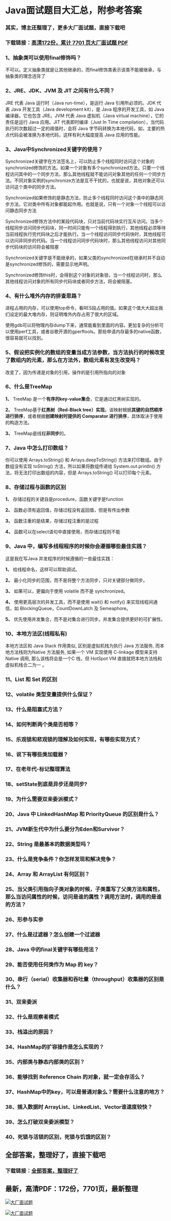 # Java面试题目大汇总，附参考答案

### 其实，博主还整理了，更多大厂面试题，直接下载吧

### 下载链接：[高清172份，累计 7701 页大厂面试题  PDF](https://github.com/souyunku/DevBooks/blob/master/docs/index.md)



### 1、抽象类可以使用final修饰吗？

不可以。定义抽象类就是让其他继承的，而final修饰类表示该类不能被继承，与抽象类的理念违背了


### 2、JRE、JDK、JVM 及 JIT 之间有什么不同？

JRE 代表 Java 运行时（Java run-time），是运行 Java 引用所必须的。JDK 代表 Java 开发工具（Java development kit），是 Java 程序的开发工具，如 Java编译器，它也包含 JRE。JVM 代表 Java 虚拟机（Java virtual machine），它的责任是运行 Java 应用。JIT 代表即时编译（Just In Time compilation），当代码执行的次数超过一定的阈值时，会将 Java 字节码转换为本地代码，如，主要的热点代码会被准换为本地代码，这样有利大幅度提高 Java 应用的性能。


### 3、Java中Synchronized关键字的使用？

Synchronized关键字在方法签名上，可以防止多个线程同时访问这个对象的synchronized修饰的方法。如果一个对象有多个synchronized方法，只要一个线程访问其中的一个同步方法，那么其他线程就不能访问对象其他的任何一个同步方法。不同对象实例的synchronize方法是互不干扰的，也就是说，其他对象还可以访问这个类中的同步方法。

Synchronized如果修饰的是静态方法，防止多个线程同时访问这个类中的静态同步方法，它对类中所有对象都能起作用。也就是说，只有一个对象一个线程可以访问静态同步方法

Synchronized修饰方法中的某段代码块，只对当前代码块实行互斥访问。当多个线程同步访问同步代码块，同一时间只能有一个线程得到执行，其他线程必须等待当前线程执行完代码块之后才能执行。当一个线程访问同步代码快时，其他线程可以访问非同步的代码。当一个线程访问同步代码块时，那么其他线程访问对其他同步代码块的访问将会被阻塞

Synchronized关键字是不能继承的，如果父类的synchronized在继承时并不自动是synchronized修饰的，需要显示地声明。

Synchronized修饰this时，会得到这个对象的对象锁，当一个线程访问时，那么其他线程访问对象的所有同步代码块或者同步方法，将会被阻塞。


### 4、有什么堆外内存的排查思路？

进程占用的内存，可以使用top命令，看RES段占用的值。如果这个值大大超出我们设定的最大堆内存，则证明堆外内存占用了很大的区域。

使用gdb可以将物理内存dump下来，通常能看到里面的内容。更加复杂的分析可以使用perf工具，或者谷歌开源的gperftools。那些申请内存最多的native函数，很容易就可以找到。


### 5、假设把实例化的数组的变量当成方法参数，当方法执行的时候改变了数组内的元素，那么在方法外，数组元素有发生改变吗？

改变了，因为传递是对象的引用，操作的是引用所指向的对象


### 6、什么是TreeMap

**1、** TreeMap 是一个**有序的key-value集合**，它是通过红黑树实现的。

**2、** TreeMap基于**红黑树（Red-Black tree）实现**。该映射根据**其键的自然顺序进行排序**，或者根据**创建映射时提供的 Comparator 进行排序**，具体取决于使用的构造方法。

**3、** TreeMap是线程**非同步**的。


### 7、Java 中怎么打印数组？

你可以使用 Arrays.toString() 和 Arrays.deepToString() 方法来打印数组。由于数组没有实现 toString() 方法，所以如果将数组传递给 System.out.println() 方法，将无法打印出数组的内容，但是 Arrays.toString() 可以打印每个元素。


### 8、存储过程与函数的区别

**1、** 存储过程的关键自是procedure，函数关键字是function

**2、** 函数必须有返回值，存储过程没有返回值，但是有传出参数

**3、** 函数注重的是结果，存储过程注重的是过程

**4、** 函数可以在select语句中直接使用，而存储过程则不能


### 9、Java 中，编写多线程程序的时候你会遵循哪些最佳实践？

这是我在写Java 并发程序的时候遵循的一些最佳实践：

**1、** 给线程命名，这样可以帮助调试。

**2、** 最小化同步的范围，而不是将整个方法同步，只对关键部分做同步。

**3、** 如果可以，更偏向于使用 volatile 而不是 synchronized。

**4、** 使用更高层次的并发工具，而不是使用 wait() 和 notify() 来实现线程间通信，如 BlockingQueue，CountDownLatch 及 Semeaphore。

**5、** 优先使用并发集合，而不是对集合进行同步。并发集合提供更好的可扩展性。


### 10、本地方法区(线程私有)

本地方法区和 Java Stack 作用类似, 区别是虚拟机栈为执行 Java 方法服务, 而本地方法栈则为Native 方法服务, 如果一个 VM 实现使用 C-linkage 模型来支持 Native 调用, 那么该栈将会是一个C 栈，但 HotSpot VM 直接就把本地方法栈和虚拟机栈合二为一 。


### 11、List 和 Set 的区别
### 12、volatile 类型变量提供什么保证？
### 13、什么是阻塞式方法？
### 14、如何判断两个类是否相等？
### 15、乐观锁和悲观锁的理解及如何实现，有哪些实现方式？
### 16、说下有哪些类加载器？
### 17、在老年代-标记整理算法
### 18、setState到底是异步还是同步?
### 19、为什么需要双亲委派模式？
### 20、Java 中 LinkedHashMap 和 PriorityQueue 的区别是什么？
### 21、JVM新生代中为什么要分为Eden和Survivor？
### 22、String 是最基本的数据类型吗？
### 23、什么是竞争条件？你怎样发现和解决竞争？
### 24、Array 和 ArrayList 有何区别？
### 25、当父类引用指向子类对象的时候，子类重写了父类方法和属性，那么当访问属性的时候，访问是谁的属性？调用方法时，调用的是谁的方法？
### 26、形参与实参
### 27、什么是过滤器？怎么创建一个过滤器
### 28、Java 中的final关键字有哪些用法？
### 29、能否使用任何类作为 Map 的 key？
### 30、串行（serial）收集器和吞吐量（throughput）收集器的区别是什么？
### 31、双亲委派
### 32、什么是观察者模式
### 33、栈溢出的原因？
### 34、HashMap的扩容操作是怎么实现的？
### 35、内部类与静态内部类的区别？
### 36、能够找到 Reference Chain 的对象，就一定会存活么？
### 37、HashMap中的key，可以是普通对象么？需要什么注意的地方？
### 38、插入数据时 ArrayList、LinkedList、Vector谁速度较快？
### 39、怎么打破双亲委派模型？
### 40、死锁与活锁的区别，死锁与饥饿的区别？




## 全部答案，整理好了，直接下载吧

### 下载链接：[全部答案，整理好了](https://www.souyunku.com/wp-content/uploads/weixin/githup-weixin-2.png)




## 最新，高清PDF：172份，7701页，最新整理

[![大厂面试题](https://www.souyunku.com/wp-content/uploads/weixin/mst.png "架构师专栏")](https://www.souyunku.com/wp-content/uploads/weixin/githup-weixin.png "架构师专栏")

[![大厂面试题](https://www.souyunku.com/wp-content/uploads/weixin/githup-weixin.png "架构师专栏")](https://www.souyunku.com/wp-content/uploads/weixin/githup-weixin.png "架构师专栏")
